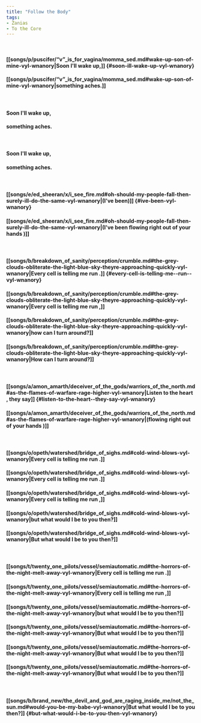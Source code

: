 ```yaml
---
title: "Follow the Body"
tags:
- Zanias
- To the Core
---
```

&nbsp;
#### [[songs/p/puscifer/“v”_is_for_vagina/momma_sed.md#wake-up-son-of-mine-vyl-wnanory|Soon I'll wake up,]] {#soon-ill-wake-up-vyl-wnanory}
#### [[songs/p/puscifer/“v”_is_for_vagina/momma_sed.md#wake-up-son-of-mine-vyl-wnanory|something aches.]]
&nbsp;
#### Soon I'll wake up,
#### something aches.
&nbsp;
#### Soon I'll wake up,
#### something aches.
&nbsp;
#### [[songs/e/ed_sheeran/x/i_see_fire.md#oh-should-my-people-fall-then-surely-ill-do-the-same-vyl-wnanory|(I've been)]] {#ive-been-vyl-wnanory}
#### [[songs/e/ed_sheeran/x/i_see_fire.md#oh-should-my-people-fall-then-surely-ill-do-the-same-vyl-wnanory|(I've been flowing right out of your hands )]]
&nbsp;
#### [[songs/b/breakdown_of_sanity/perception/crumble.md#the-grey-clouds-obliterate-the-light-blue-sky-theyre-approaching-quickly-vyl-wnanory|Every cell is telling me  run .]] {#every-cell-is-telling-me--run--vyl-wnanory}
#### [[songs/b/breakdown_of_sanity/perception/crumble.md#the-grey-clouds-obliterate-the-light-blue-sky-theyre-approaching-quickly-vyl-wnanory|Every cell is telling me  run ,]]
#### [[songs/b/breakdown_of_sanity/perception/crumble.md#the-grey-clouds-obliterate-the-light-blue-sky-theyre-approaching-quickly-vyl-wnanory|how can I turn around?]]
#### [[songs/b/breakdown_of_sanity/perception/crumble.md#the-grey-clouds-obliterate-the-light-blue-sky-theyre-approaching-quickly-vyl-wnanory|How can I turn around?]]
&nbsp;
#### [[songs/a/amon_amarth/deceiver_of_the_gods/warriors_of_the_north.md#as-the-flames-of-warfare-rage-higher-vyl-wnanory|Listen to the heart , they say]] {#listen-to-the-heart--they-say-vyl-wnanory}
#### [[songs/a/amon_amarth/deceiver_of_the_gods/warriors_of_the_north.md#as-the-flames-of-warfare-rage-higher-vyl-wnanory|(flowing right out of your hands )]]
&nbsp;
#### [[songs/o/opeth/watershed/bridge_of_sighs.md#cold-wind-blows-vyl-wnanory|Every cell is telling me  run .]]
#### [[songs/o/opeth/watershed/bridge_of_sighs.md#cold-wind-blows-vyl-wnanory|Every cell is telling me  run .]]
#### [[songs/o/opeth/watershed/bridge_of_sighs.md#cold-wind-blows-vyl-wnanory|Every cell is telling me  run ,]]
#### [[songs/o/opeth/watershed/bridge_of_sighs.md#cold-wind-blows-vyl-wnanory|but what would I be to you then?]]
#### [[songs/o/opeth/watershed/bridge_of_sighs.md#cold-wind-blows-vyl-wnanory|But what would I be to you then?]]
&nbsp;
#### [[songs/t/twenty_one_pilots/vessel/semiautomatic.md#the-horrors-of-the-night-melt-away-vyl-wnanory|Every cell is telling me  run .]]
#### [[songs/t/twenty_one_pilots/vessel/semiautomatic.md#the-horrors-of-the-night-melt-away-vyl-wnanory|Every cell is telling me  run ,]]
#### [[songs/t/twenty_one_pilots/vessel/semiautomatic.md#the-horrors-of-the-night-melt-away-vyl-wnanory|but what would I be to you then?]]
#### [[songs/t/twenty_one_pilots/vessel/semiautomatic.md#the-horrors-of-the-night-melt-away-vyl-wnanory|But what would I be to you then?]]
#### [[songs/t/twenty_one_pilots/vessel/semiautomatic.md#the-horrors-of-the-night-melt-away-vyl-wnanory|But what would I be to you then?]]
#### [[songs/t/twenty_one_pilots/vessel/semiautomatic.md#the-horrors-of-the-night-melt-away-vyl-wnanory|But what would I be to you then?]]
&nbsp;
#### [[songs/b/brand_new/the_devil_and_god_are_raging_inside_me/not_the_sun.md#would-you-be-my-babe-vyl-wnanory|But what would I be to you then?]] {#but-what-would-i-be-to-you-then-vyl-wnanory}
